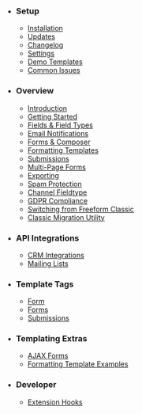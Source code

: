 * ### Setup
	* [Installation](installation.md)
	* [Updates](updates.md)
	* [Changelog](changelog.md)
	* [Settings](settings.md)
	* [Demo Templates](demo-templates.md)
	* [Common Issues](common-issues.md)

* ### Overview
	* [Introduction](introduction.md)
	* [Getting Started](getting-started.md)
	* [Fields & Field Types](fields-field-types.md)
	* [Email Notifications](email-notifications.md)
	* [Forms & Composer](forms-composer.md)
	* [Formatting Templates](formatting-templates.md)
	* [Submissions](form-submissions.md)
	* [Multi-Page Forms](multi-page-forms.md)
	* [Exporting](exporting.md)
	* [Spam Protection](spam-protection.md)
	* [Channel Fieldtype](channel-fieldtype.md)
	* [GDPR Compliance](gdpr-compliance.md)
	* [Switching from Freeform Classic](switching-from-classic.md)
	* [Classic Migration Utility](classic-migration.md)

* ### API Integrations
	* [CRM Integrations](crm-integrations.md)
	* [Mailing Lists](mailing-list-integrations.md)

* ### Template Tags
	* [Form](form.md)
	* [Forms](forms.md)
	* [Submissions](submissions.md)

* ### Templating Extras
	* [AJAX Forms](ajax-forms.md)
	* [Formatting Template Examples](formatting-template-examples.md)

* ### Developer
	* [Extension Hooks](extension-hooks.md)
